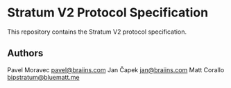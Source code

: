 # Stratum V2 Protocol Specification
This repository contains the Stratum V2 protocol specification.

## Authors
Pavel Moravec <pavel@braiins.com>
Jan Čapek <jan@braiins.com>
Matt Corallo <bipstratum@bluematt.me>      
